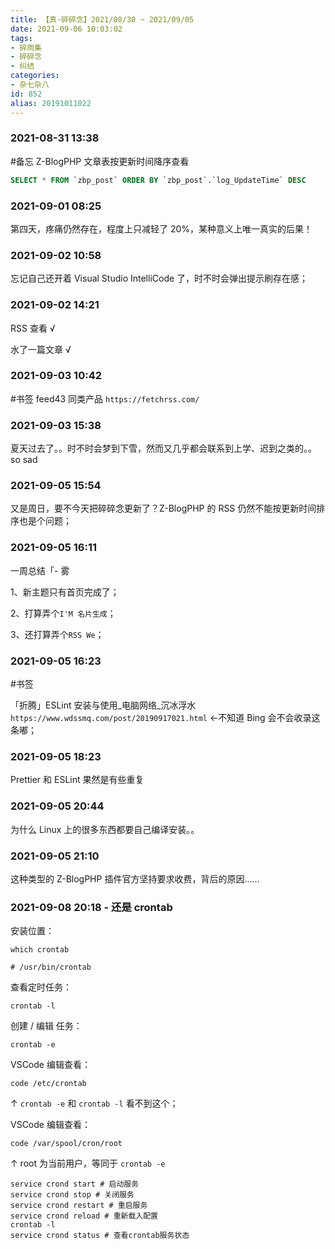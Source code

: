 ```yaml
---
title: 【真·碎碎念】2021/08/30 ~ 2021/09/05
date: 2021-09-06 10:03:02
tags:
- 碎雨集
- 碎碎念
- 纠结
categories:
- 杂七杂八
id: 852
alias: 20191011022
---
```


### 2021-08-31 13:38
\#备忘 Z-BlogPHP 文章表按更新时间降序查看

```sql
SELECT * FROM `zbp_post` ORDER BY `zbp_post`.`log_UpdateTime` DESC
```

<!--more-->

### 2021-09-01 08:25
第四天，疼痛仍然存在，程度上只减轻了 20%，某种意义上唯一真实的后果！

### 2021-09-02 10:58
忘记自己还开着 Visual Studio IntelliCode 了，时不时会弹出提示刷存在感；

### 2021-09-02 14:21
RSS 查看 √

水了一篇文章 √

### 2021-09-03 10:42
\#书签 feed43 同类产品 `https://fetchrss.com/`

### 2021-09-03 15:38
夏天过去了。。时不时会梦到下雪，然而又几乎都会联系到上学、迟到之类的。。so sad

### 2021-09-05 15:54
又是周日，要不今天把碎碎念更新了？Z-BlogPHP 的 RSS 仍然不能按更新时间排序也是个问题；

### 2021-09-05 16:11
一周总结「- 雾

1、新主题只有首页完成了；

2、打算弄个`I'M 名片生成`；

3、还打算弄个`RSS We`；

### 2021-09-05 16:23
\#书签

「折腾」ESLint 安装与使用_电脑网络_沉冰浮水`https://www.wdssmq.com/post/20190917021.html` ←不知道 Bing 会不会收录这条嘟；

### 2021-09-05 18:23
Prettier 和 ESLint 果然是有些重复

### 2021-09-05 20:44
为什么 Linux 上的很多东西都要自己编译安装。。

### 2021-09-05 21:10
这种类型的 Z-BlogPHP 插件官方坚持要求收费，背后的原因……


### 2021-09-08 20:18 - 还是 crontab

安装位置：

`which crontab`

`# /usr/bin/crontab`

查看定时任务：

`crontab -l`

创建 / 编辑 任务：

`crontab -e`

VSCode 编辑查看：

`code /etc/crontab`

↑ `crontab -e` 和 `crontab -l` 看不到这个；

VSCode 编辑查看：

`code /var/spool/cron/root`

↑ root 为当前用户，等同于 `crontab -e`

```shell
service crond start # 启动服务
service crond stop # 关闭服务
service crond restart # 重启服务
service crond reload # 重新载入配置
crontab -l
service crond status # 查看crontab服务状态
```
